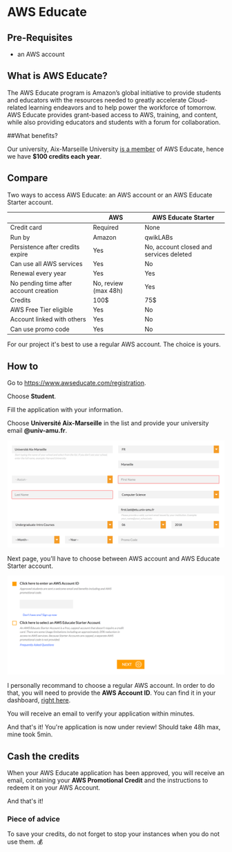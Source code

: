 # AWS Educate

## Pre-Requisites

- an AWS account

## What is AWS Educate?

The AWS Educate program is Amazon’s global initiative to provide students and educators with the resources needed to greatly accelerate Cloud-related learning endeavors and to help power the workforce of tomorrow. AWS Educate provides grant-based access to AWS, training, and content, while also providing educators and students with a forum for collaboration.

##What benefits?

Our university, Aix-Marseille University [is a member](https://s3.amazonaws.com/awseducate-list/AWS_Educate_Institutions.pdf#page=55) of AWS Educate, hence we have **$100 credits each year**. 

## Compare

Two ways to access AWS Educate: an AWS account or an AWS Educate Starter account.

|                                        | AWS                  | AWS Educate Starter                     |
| -------------------------------------- | -------------------- | --------------------------------------- |
| Credit card                            | Required             | None                                    |
| Run by                                 | Amazon               | qwikLABs                                |
| Persistence after credits expire       | Yes                  | No, account closed and services deleted |
| Can use all AWS services               | Yes                  | No                                      |
| Renewal every year                     | Yes                  | Yes                                     |
| No pending time after account creation | No, review (max 48h) | Yes                                     |
| Credits                                | 100$                 | 75$                                     |
| AWS Free Tier eligible                 | Yes                  | No                                      |
| Account linked with others             | Yes                  | No                                      |
| Can use promo code                     | Yes                  | No                                      |

For our project it's best to use a regular AWS account. The choice is yours.

## How to

Go to https://www.awseducate.com/registration.

Choose **Student**.

Fill the application with your information.

Choose **Université Aix-Marseille** in the list and provide your university email **@univ-amu.fr**.

![fill-application](img/fill-application.png)

Next page, you'll have to choose between AWS account and AWS Educate Starter account.

![choose-account](img/choose-account.png)

I personally recommand to choose a regular AWS account. In order to do that, you will need to provide the **AWS Account ID**. You can find it in your dashboard, [right here](https://console.aws.amazon.com/billing/home?#/account).

You will receive an email to verify your application within minutes.

And that's it! You're application is now under review! Should take 48h max, mine took 5min.

## Cash the credits

When your AWS Educate application has been approved, you will receive an email, containing your **AWS Promotional Credit** and the instructions to redeem it on your AWS Account.

And that's it! 

### Piece of advice

To save your credits, do not forget to stop your instances when you do not use them. 💰